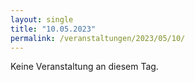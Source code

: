 ```yaml
---
layout: single
title: "10.05.2023"
permalink: /veranstaltungen/2023/05/10/
---
```


Keine Veranstaltung an diesem Tag.
